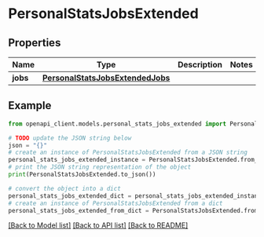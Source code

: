 # PersonalStatsJobsExtended


## Properties

Name | Type | Description | Notes
------------ | ------------- | ------------- | -------------
**jobs** | [**PersonalStatsJobsExtendedJobs**](PersonalStatsJobsExtendedJobs.md) |  | 

## Example

```python
from openapi_client.models.personal_stats_jobs_extended import PersonalStatsJobsExtended

# TODO update the JSON string below
json = "{}"
# create an instance of PersonalStatsJobsExtended from a JSON string
personal_stats_jobs_extended_instance = PersonalStatsJobsExtended.from_json(json)
# print the JSON string representation of the object
print(PersonalStatsJobsExtended.to_json())

# convert the object into a dict
personal_stats_jobs_extended_dict = personal_stats_jobs_extended_instance.to_dict()
# create an instance of PersonalStatsJobsExtended from a dict
personal_stats_jobs_extended_from_dict = PersonalStatsJobsExtended.from_dict(personal_stats_jobs_extended_dict)
```
[[Back to Model list]](../README.md#documentation-for-models) [[Back to API list]](../README.md#documentation-for-api-endpoints) [[Back to README]](../README.md)



